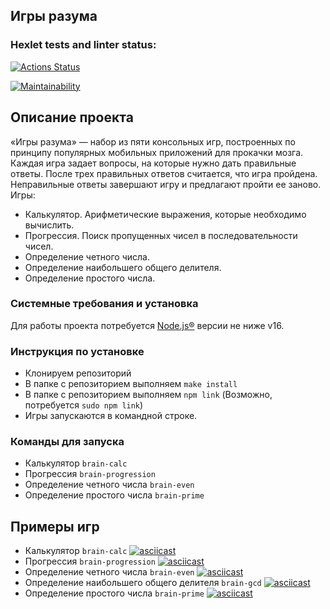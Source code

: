 ##  Игры разума

### Hexlet tests and linter status:
[![Actions Status](https://github.com/Bosqy/frontend-project-44/workflows/hexlet-check/badge.svg)](https://github.com/Bosqy/frontend-project-44/actions)


[![Maintainability](https://api.codeclimate.com/v1/badges/9ccb85c93ef05b193336/maintainability)](https://codeclimate.com/github/Bosqy/frontend-project-44/maintainability)

## Описание проекта
«Игры разума» — набор из пяти консольных игр, построенных по принципу популярных мобильных приложений для прокачки мозга. Каждая игра задает вопросы, на которые нужно дать правильные ответы. После трех правильных ответов считается, что игра пройдена. Неправильные ответы завершают игру и предлагают пройти ее заново. Игры:

* Калькулятор. Арифметические выражения, которые необходимо вычислить.
* Прогрессия. Поиск пропущенных чисел в последовательности чисел.
* Определение четного числа.
* Определение наибольшего общего делителя.
* Определение простого числа.

### Системные требования и установка
Для работы проекта потребуется [Node.js®](https://nodejs.org/en/) версии не ниже v16.

### Инструкция по установке
* Клонируем репозиторий
* В папке с репозиторием выполняем `make install`
* В папке с репозиторием выполняем `npm link` (Возможно, потребуется `sudo npm link`)
* Игры запускаются в командной строке. 

### Команды для запуска
 * Калькулятор `brain-calc`
 * Прогрессия `brain-progression`
 * Определение четного числа `brain-even`
 * Определение простого числа `brain-prime`

## Примеры игр
* Калькулятор `brain-calc`
[![asciicast](https://asciinema.org/a/r4djMePrSV1Doe7iFgaT01yhI.svg)](https://asciinema.org/a/r4djMePrSV1Doe7iFgaT01yhI)
* Прогрессия `brain-progression`
[![asciicast](https://asciinema.org/a/jsJVq3fk8Jj18em2sEKdvoFUS.svg)](https://asciinema.org/a/jsJVq3fk8Jj18em2sEKdvoFUS)
* Определение четного числа `brain-even`
[![asciicast](https://asciinema.org/a/GHeI0w4v0MUrrk4FwbvBZIYvR.svg)](https://asciinema.org/a/GHeI0w4v0MUrrk4FwbvBZIYvR)
* Определение наибольшего общего делителя `brain-gcd`
[![asciicast](https://asciinema.org/a/D8U3XTnqasAOie4jpYdldCU2A.svg)](https://asciinema.org/a/D8U3XTnqasAOie4jpYdldCU2A)
* Определение простого числа `brain-prime`
[![asciicast](https://asciinema.org/a/oqFqUguzXU5WFFJolYqi2nOmN.svg)](https://asciinema.org/a/oqFqUguzXU5WFFJolYqi2nOmN)
